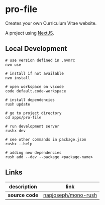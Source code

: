 # pro-file

Creates your own Curriculum Vitae website.

A project using [NextJS](http://nextjs.org/).

## Local Development

```
# use version defined in .nvmrc
nvm use

# install if not available
nvm install

# open workspace on vscode
code default.code-workspace

# install dependencies
rush update

# go to project directory
cd apps/pro-file

# run development server
rushx dev

# see other commands in package.json
rushx --help

# adding new dependencies
rush add --dev --package <package-name>
```

## Links

| description                               | link                                                                                                                                                |
| ----------------------------------------- | --------------------------------------------------------------------------------------------------------------------------------------------------- |
| **source code**                           | [napjoseph/mono-rush](https://github.com/napjoseph/mono-rush/tree/main/apps/pro-file)                                                              |
